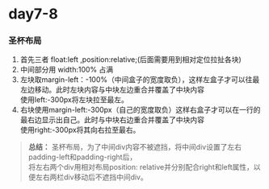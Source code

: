 # day7-8
### 圣杯布局
1. 首先三者 float:left  ,position:relative;(后面需要用到相对定位拉扯各块)  
2. 中间部分用 width:100% 占满
3. 左块取margin-left：-100%（中间盒子的宽度取负），这样左盒子才可以往最左边移动。此时左块内容与中块左边重合并覆盖了中块内容  
  使用left:-300px将左块拉至最左。
4. 右块使用margin-left:-300px（自己的宽度取负）这样右盒子才可以在一行的最右边显示出自己。此时与中块右边重合并覆盖了中块内容  
   使用right:-300px将其向右拉至最右。
> **总结：**  圣杯布局，为了中间div内容不被遮挡，将中间div设置了左右padding-left和padding-right后，  
  将左右两个div用相对布局position: relative并分别配合right和left属性，以便左右两栏div移动后不遮挡中间div。
